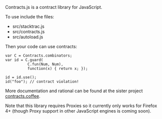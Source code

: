 Contracts.js is a contract library for JavaScript.

To use include the files:

  * src/stacktrac.js
  * src/contracts.js
  * src/autoload.js

Then your code can use contracts:

    var C = Contracts.combinators;
    var id = C.guard(
              C.fun(Num, Num),
              function(x) { return x; });

    id = id.use();
    id("foo"); // contract violation!

More documentation and rational can be found at
the sister project [contracts.coffee](http://disnetdev.com/contracts.coffee/).

Note that this library requires Proxies so it currently
only works for Firefox 4+ (though Proxy support in other
JavaScript engines is coming soon).

